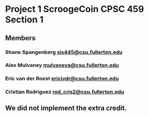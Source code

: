 #   Project 1 ScroogeCoin CPSC 459 Section 1

##  Members

### Shane Spangenberg sjs445@csu.fullerton.edu
### Alex Mulvaney mulvaneya@csu.fullerton.edu
### Eric van der Roest ericjvdr@csu.fullerton.edu
### Cristian Rodriguez rod_cris2@csu.fullerton.edu

##  We did not implement the extra credit.
